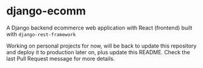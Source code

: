 # django-ecomm
A Django backend ecommerce web application with React (frontend) built with ```django-rest-framework```


Working on personal projects for now, will be back to update this repository and deploy it to production later on, plus update this README.
Check the last Pull Request message for more details.
